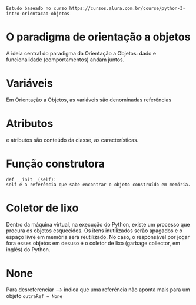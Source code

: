 `Estudo baseado no curso https://cursos.alura.com.br/course/python-3-intro-orientacao-objetos`

# O paradigma de orientação a objetos
A ideia central do paradigma da Orientação a Objetos: dado e funcionalidade (comportamentos) andam juntos.

# Variáveis
Em Orientação a Objetos, as variáveis são denominadas referências

# Atributos
 e atributos são conteúdo da classe, as características.

# Função construtora
```
def __init__(self):
self é a referência que sabe encontrar o objeto construído em memória. 
```
# Coletor de lixo
Dentro da máquina virtual, na execução do Python, existe um processo que procura os objetos esquecidos. Os itens inutilizados serão apagados e o espaço livre em memória será reutilizado. No caso, o responsável por jogar fora esses objetos em desuso é o coletor de lixo (garbage collector, em inglês) do Python.

# None
Para desreferenciar --> indica que uma referência não aponta mais para um objeto
`outraRef = None`